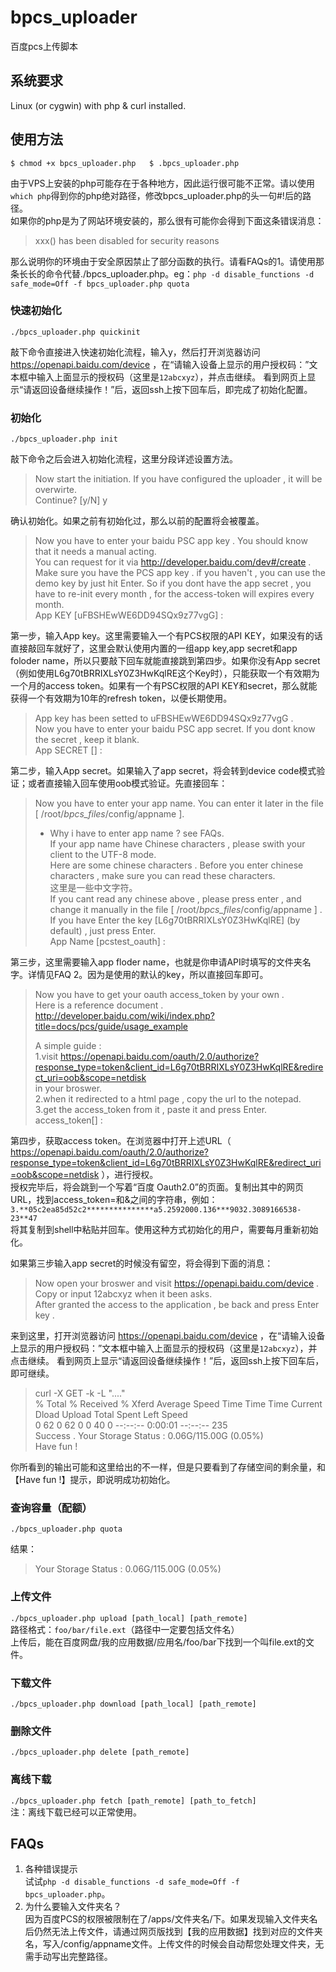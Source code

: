 bpcs_uploader
=============

百度pcs上传脚本

## 系统要求

Linux (or cygwin) with php & curl installed.

## 使用方法

`$ chmod +x bpcs_uploader.php  
 $ .bpcs_uploader.php`  

由于VPS上安装的php可能存在于各种地方，因此运行很可能不正常。请以使用`which php`得到你的php绝对路径，修改bpcs_uploader.php的头一句#!后的路径。  
如果你的php是为了网站环境安装的，那么很有可能你会得到下面这条错误消息：  

> xxx() has been disabled for security reasons  

那么说明你的环境由于安全原因禁止了部分函数的执行。请看FAQs的1。请使用那条长长的命令代替./bpcs_uploader.php。eg：`php -d disable_functions -d safe_mode=Off -f bpcs_uploader.php quota`  

### 快速初始化
`./bpcs_uploader.php quickinit`

敲下命令直接进入快速初始化流程，输入y，然后打开浏览器访问 https://openapi.baidu.com/device ，在“请输入设备上显示的用户授权码：”文本框中输入上面显示的授权码（这里是`12abcxyz`），并点击继续。
看到网页上显示“请返回设备继续操作！”后，返回ssh上按下回车后，即完成了初始化配置。  

### 初始化
`./bpcs_uploader.php init`  

敲下命令之后会进入初始化流程，这里分段详述设置方法。

> Now start the initiation. If you have configured the uploader , it will be overwirte.   
> Continue? [y/N] y

确认初始化。如果之前有初始化过，那么以前的配置将会被覆盖。 
 
> Now you have to enter your baidu PSC app key . You should know that it needs a manual acting.  
> You can request for it via http://developer.baidu.com/dev#/create .  
> Make sure you have the PCS app key . if you haven't , you can use the demo key by just hit Enter. 
> So if you dont have the app secret , you have to re-init every month , for the access-token will expires every month.  
> App KEY [uFBSHEwWE6DD94SQx9z77vgG] :  

第一步，输入App key。这里需要输入一个有PCS权限的API KEY，如果没有的话直接敲回车就好了，这里会默认使用内置的一组app key,app secret和app foloder name，所以只要敲下回车就能直接跳到第四步。如果你没有App secret（例如使用L6g70tBRRIXLsY0Z3HwKqlRE这个Key时），只能获取一个有效期为一个月的access token。如果有一个有PSC权限的API KEY和secret，那么就能获得一个有效期为10年的refresh token，以便长期使用。

> App key has been setted to uFBSHEwWE6DD94SQx9z77vgG .  
> Now you have to enter your baidu PSC app secret. If you dont know the secret , keep it blank.  
> App SECRET [] :  

第二步，输入App secret。如果输入了app secret，将会转到device code模式验证；或者直接输入回车使用oob模式验证。先直接回车：

> Now you have to enter your app name. You can enter it later in the file [ /root/_bpcs_files_/config/appname ].  
> * Why i have to enter app name ? see FAQs.  
> If your app name have Chinese characters , please swith your client to the UTF-8 mode.  
> Here are some chinese characters . Before you enter chinese characters , make sure you can read these characters.  
> 这里是一些中文字符。   
> If you cant read any chinese above , please press enter , and change it manually in the file [ /root/_bpcs_files_/config/appname ] .  
> If you have Enter the key [L6g70tBRRIXLsY0Z3HwKqlRE] (by default) , just press Enter.  
> App Name [pcstest_oauth] :   

第三步，这里需要输入app floder name，也就是你申请API时填写的文件夹名字。详情见FAQ 2。因为是使用的默认的key，所以直接回车即可。

> Now you have to get your oauth access_token by your own .  
> Here is a reference document .  
> http://developer.baidu.com/wiki/index.php?title=docs/pcs/guide/usage_example  
>   
> A simple guide :   
> 1.visit https://openapi.baidu.com/oauth/2.0/authorize?response_type=token&client_id=L6g70tBRRIXLsY0Z3HwKqlRE&redirect_uri=oob&scope=netdisk  
> in your broswer.  
> 2.when it redirected to a html page , copy the url to the notepad.  
> 3.get the access_token from it , paste it and press Enter.  
> access_token[] :   

第四步，获取access token。在浏览器中打开上述URL（ https://openapi.baidu.com/oauth/2.0/authorize?response_type=token&client_id=L6g70tBRRIXLsY0Z3HwKqlRE&redirect_uri=oob&scope=netdisk ），进行授权。  
授权完毕后，将会跳到一个写着“百度 Oauth2.0”的页面。复制出其中的网页URL，找到access_token=和&之间的字符串，例如：
`3.**05c2ea85d52c2***************a5.2592000.136***9032.3089166538-23**47`  
将其复制到shell中粘贴并回车。使用这种方式初始化的用户，需要每月重新初始化。  

如果第三步输入app secret的时候没有留空，将会得到下面的消息：

> Now open your broswer and visit https://openapi.baidu.com/device .   
> Copy or input 12abcxyz when it been asks.  
> After granted the access to the application , be back and press Enter key .  

来到这里，打开浏览器访问 https://openapi.baidu.com/device ，在“请输入设备上显示的用户授权码：”文本框中输入上面显示的授权码（这里是`12abcxyz`），并点击继续。
看到网页上显示“请返回设备继续操作！”后，返回ssh上按下回车后，即可继续。  

> curl -X GET -k -L "...."  
>   % Total    % Received % Xferd  Average Speed   Time    Time     Time  Current  
>                                  Dload  Upload   Total   Spent    Left  Speed  
>   0    62    0    62    0     0     40      0 --:--:--  0:00:01 --:--:--   235  
> Success . Your Storage Status : 0.06G/115.00G (0.05%)  
> Have fun !  

你所看到的输出可能和这里给出的不一样，但是只要看到了存储空间的剩余量，和【Have fun !】提示，即说明成功初始化。

### 查询容量（配额）
`./bpcs_uploader.php quota`  

结果：  
> Your Storage Status : 0.06G/115.00G (0.05%)

### 上传文件
`./bpcs_uploader.php upload [path_local] [path_remote]`  
路径格式：`foo/bar/file.ext`（路径中一定要包括文件名）  
上传后，能在百度网盘/我的应用数据/应用名/foo/bar下找到一个叫file.ext的文件。

### 下载文件
`./bpcs_uploader.php download [path_local] [path_remote]` 

### 删除文件
`./bpcs_uploader.php delete [path_remote]` 

### 离线下载
`./bpcs_uploader.php fetch [path_remote] [path_to_fetch]`  
注：离线下载已经可以正常使用。

## FAQs
1. 各种错误提示  
试试`php -d disable_functions -d safe_mode=Off -f bpcs_uploader.php`。  
2. 为什么要输入文件夹名？  
因为百度PCS的权限被限制在了/apps/文件夹名/下。如果发现输入文件夹名后仍然无法上传文件，请通过网页版找到【我的应用数据】找到对应的文件夹名，写入/config/appname文件。上传文件的时候会自动帮您处理文件夹，无需手动写出完整路径。
